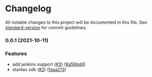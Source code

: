 # Changelog

All notable changes to this project will be documented in this file. See [standard-version](https://github.com/conventional-changelog/standard-version) for commit guidelines.

### 0.0.1 (2021-10-11)


### Features

* add jenkins support ([#3](https://github.com/starkware-industries/starkex-clientlib-js/issues/3)) ([8a56bd4](https://github.com/starkware-industries/starkex-clientlib-js/commit/8a56bd46aa39163fd618c1935fe487cec1c90504))
* starkex sdk ([#2](https://github.com/starkware-industries/starkex-clientlib-js/issues/2)) ([faaa213](https://github.com/starkware-industries/starkex-clientlib-js/commit/faaa2138feae74599a344c60bd49df6fef122017))
